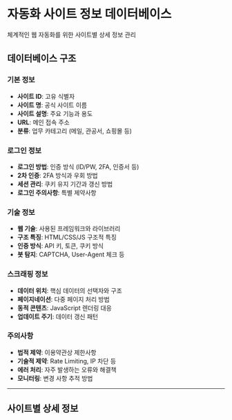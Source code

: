 # 자동화 사이트 정보 데이터베이스

체계적인 웹 자동화를 위한 사이트별 상세 정보 관리

## 데이터베이스 구조

### 기본 정보
- **사이트 ID**: 고유 식별자
- **사이트 명**: 공식 사이트 이름
- **사이트 설명**: 주요 기능과 용도
- **URL**: 메인 접속 주소
- **분류**: 업무 카테고리 (메일, 관공서, 쇼핑몰 등)

### 로그인 정보
- **로그인 방법**: 인증 방식 (ID/PW, 2FA, 인증서 등)
- **2차 인증**: 2FA 방식과 우회 방법
- **세션 관리**: 쿠키 유지 기간과 갱신 방법
- **로그인 주의사항**: 특별 제약사항

### 기술 정보
- **웹 기술**: 사용된 프레임워크와 라이브러리
- **구조 특징**: HTML/CSS/JS 구조적 특징
- **인증 방식**: API 키, 토큰, 쿠키 방식
- **봇 탐지**: CAPTCHA, User-Agent 체크 등

### 스크래핑 정보
- **데이터 위치**: 핵심 데이터의 선택자와 구조
- **페이지네이션**: 다중 페이지 처리 방법
- **동적 콘텐츠**: JavaScript 렌더링 대응
- **업데이트 주기**: 데이터 갱신 패턴

### 주의사항
- **법적 제약**: 이용약관상 제한사항
- **기술적 제약**: Rate Limiting, IP 차단 등
- **에러 처리**: 자주 발생하는 오류와 해결책
- **모니터링**: 변경 사항 추적 방법

---

## 사이트별 상세 정보
